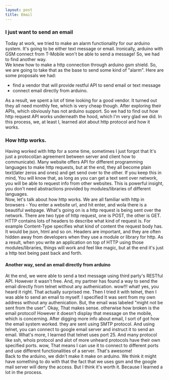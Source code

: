 ```yaml
---
layout: post
title: Email
---
```

### I just want to send an email
Today at work, we tried to make an alarm functionality for our arduino system. It's going to be either text message or email. Ironically, arduino with GSM connect from T-Mobile won't be able to send a message! So, we had to find another way.</br>
We knew how to make a http connection through arduino gsm shield. So, we are going to take that as the base to send some kind of "alarm". Here are some proposals we had:

- find a vendor that will provide restful API to send email or text message
- connect email directly from arduino.

As a result, we spent a lot of time looking for a good vendor. It turned out they all need monthly fee, which is very cheap though. After exploring their APIs, which obviously has not arduino support. So we had to find out how http request API works underneath the hood, which I'm very glad we did. In this process, we, at least I, learned alot about http protocol and how it works.

<!--break-->

### How http works.
Having worked with http for a some time, sometimes I just forgot that It's just a protocol(an agreement between server and client how to communicate). Many website offers API for different programming languages to make http requests, but at the end, they all become plain text(later zeros and ones) and get send over to the other. If you keep this in mind, You will know that, as long as you can get a text sent over network, you will be able to request info from other websites. This is powerful insight, you don't need abstractions provided by modules/libraries of different languages. </br>
Now, let's talk about how http works. We are all familiar with http in browsers - You enter a website url, and hit enter, and wola there is a beautiful webpage. What's going on is a http request is being sent over the network. There are two type of http request, one is POST, the other is GET. HTTP contains lots of headers to describe what kind of request is. For example Content-Type specifies what kind of content the request body has. It would be json, html and so on. Headers are important, and they are often hidden away from developers when they use a module or library for http. As a result, when you write an application on top of HTTP using those modules/libraries, things will work and feel like magic, but at the end it's just a http text being past back and forth. 

#### Another way, send an email directly from arduino
At the end, we were able to send a text message using third party's RESTful API. However it wasn't free. And, my partner has found a way to send the email directly from telnet without any authenication. wow!!! what! yes, you heard it right. That actually surprised me. Then I tried it with telnet, then I was able to send an email to myself. I specified It was sent from my own address without any authenication. But, the email was labeled "might not be sent from the user". Okay, That makes sense. otherwise how broken is the email protocol! However it doesn't display that message on the mobile, which is concerning. After digging more info about email, I sort of got how the email system worked. they are sent using SMTP protocol. And using telnet, you can connect to google email server and instruct it to send an email. What's more, I learned that telnet uses port 25. And many protocol like ssh, whois protocol and alot of more unheard protocols have their own specified ports. wow, That means I can use it to connect to different ports and use different functionalities of a server. That's awesome!</br>
Back to the arduino, we didn't make it make on arduino. We think it might have something to do with that the fact that we uses gsm and the google mail server will deny the access. But I think it's worth it. Because I learned a lot in the process.

